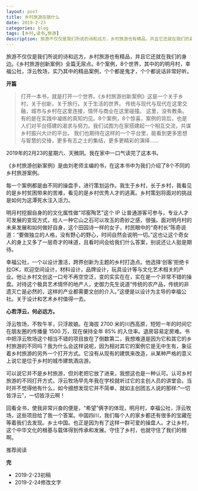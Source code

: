 ```yaml
---
layout: post
title: 乡村旅游在搞什么
date: 2019-2-23
categories: blog
tags: [乡村,读书,旅游]
description: 旅游不仅仅是我们所说的诗和远方，乡村旅游也有精品，并且它还就在我们的身边。《乡村旅游创新案例》全篇无尿点。8个案例，8个世界，其中的的明月村，幸福公社，浮云牧场，实乃其中的精品案例，个个都是鬼才，个个都说话非常好听。
---
```


旅游不仅仅是我们所说的诗和远方，乡村旅游也有精品，并且它还就在我们的身边。《乡村旅游创新案例》全篇无尿点。8个案例，8个世界，其中的的明月村，幸福公社，浮云牧场，实乃其中的精品案例，个个都是鬼才，个个都说话非常好听。

**开篇**

>打开一本书，就是打开一个世界。《乡村旅游创新案例》这是一个关于乡村，关于创新，关于旅行。关于生活的世界。
>传统与现代与现代在这里交融，城市与乡村在这里连接，情怀与商业在这里碰撞。
>这里，没有教条。有的是在实践中凝练的真知灼见。8个案例，8个惊喜，案例的背后，也是人们对平台搭建的渴求与努力。我们试图为在家搭建起一个相互交流，共谋乡村振兴大计的平台。
>我们也期待在这样的一个平台里，能看到更多思想与智慧的交锋，更多有志之士的集结，更多更精彩的演绎……

2019年的2月23的星期六、天微阴。我在家中一口气读完了这本书。

《乡村旅游创新案例》是由刘老师主编的书，在这本书中为我们介绍了8个不同的乡村旅游案例。

每一个案例都是由不同的操盘手，进行策划运作。我生于乡村，长于乡村，我看见的是乡村贫困带来的苦难，看见的是乡村优秀人才的逃离。乡村策划将面对的挑战是如何为这潭死水注入活力。

明月村挖掘自身的的文化属性做“邛窑陶艺”这个 IP 让普通游客可参与，专业人才可发展的变现方式，给人一种它山之石可以攻玉的奇妙之感，很强。面对明月村的未来发展和如何做好自身，这个田园诗一样的女子，村民眼中的“奇村长”陈奇说道：“要做独立的人格，没有野心的野心，时间自然会说明一切。”这也让这个奇女人的身上又多了一层奇才的味道，且看时间会给我们什么答案，别说还让人挺是期待。

幸福公社，一个以设计激活，跨界创新为主题的乡村打造点。他选择‘创客’拒绝卡拉OK，欢迎空间设计，材料设计，品牌设计，玩具设计等与文化艺术相关的产业。他让乡村文创这一口号不再空空泛，变的实实在在，实在是一个非常不错的操盘。对待这个极具艺术情怀的地产人，史御力先生说道“传统的农产品，传统的非遗灭亡是必然的，这样的产业都需要文创的介入。”这便是以设计为主导的幸福公社。关于设计和艺术乡村值得一去。

**心若浮云，何必远方。**

浮云牧场，不牧牛羊，只浮故娘。在海拔 2700 米的川西高原，短短一年的时间它在朋友圈的传播量 1500 万，现在保持全年 85% 的入住率。退房容易定房难。书中把浮云牧场这个相当不错的项目放在了倒数第二，我想难道是因为它和其它的乡村旅游的不同吗？我为什么会这样说呢，因为相对其它的案例它是无中生有，象征着乡村旅游的另外一个打开方式。它没有从现有的建筑来改造，从某种严格的意义上说它是位于乡村的城市建筑酒店游。

可以说它并不是乡村旅游，但刘老把它放了进来，我想这也是一种认可。认可乡村旅游的不同打开方式，浮云牧场早先年我在学校就听过它的主创人员的讲堂会。当时并不觉得他有什么，如今细想发现它并不简单，就如主创团五人说的那样:“一切皆浮云”，一切皆浮云啊！

回看全书，使我非常兴奋的便是，“希望”俩字的体现，明月村，幸福公社，浮云牧场，这些项目给了我一个答案。中国四川，我们每个人的家乡都还有很多的宝藏在等着我们去发现。乡土中国。也正是因为有了这样一群可爱的操盘人。才让乡村，这个中华文化的根基与载体得到传承和发展。守住了乡村，也就守住了我们的根啊。

推荐阅读

**完**

- 2019-2-23初稿
- 2019-2-24修改文字

